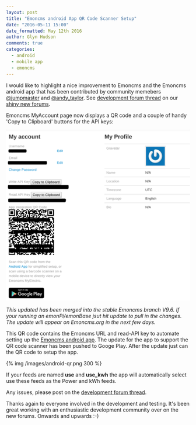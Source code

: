 ```yaml
---
layout: post
title: "Emoncms android App QR Code Scanner Setup"
date: "2016-05-11 15:00"
date_formatted: May 12th 2016
author: Glyn Hudson
comments: true
categories:
  - android
  - mobile app
  - emoncms
---
```

  
I would like to highlight a nice improvement to Emoncms and the Emoncms android app that has been contributed by community memebers [@jumpmaster](https://community.openenergymonitor.org/users/jumpmaster/activity) and [@andy_taylor](https://community.openenergymonitor.org/users/andy_taylor/activity). See [development forum thread](https://community.openenergymonitor.org/t/mobile-app-qr-code/149) on our [shiny new forums](/2016/05/website-changes/).

Emoncms MyAccount page now displays a QR code and a couple of handy 'Copy to Clipboard' buttons for the API keys:

![Emoncms QR code generator](/images/emoncms-qr.png)

<!--more-->

*This updated has been merged into the stable Emoncms branch V9.6. If your running an emonPi/emonBase jsut hit update to pull in the changes. The update will appear on Emoncms.org in the next few days.*

This QR code contains the Emoncms URL and read-API key to automate setting up the [Emoncms android app](https://play.google.com/store/apps/details?id=org.emoncms.myapps&hl=en_GB). The update for the app to support the QR code scanner has been pushed to Googe Play. After the update just can the QR code to setup the app.

{% img /images/android-qr.png 300 %}

If your feeds are named **use** and **use_kwh** the app will automatically select use these feeds as the Power and kWh feeds.

Any issues, please post on the [development forum thread](https://community.openenergymonitor.org/t/mobile-app-qr-code/149).

Thanks again to everyone involved in the development and testing. It's been great working with an enthusiastic development community over on the new forums. Onwards and upwards :-)